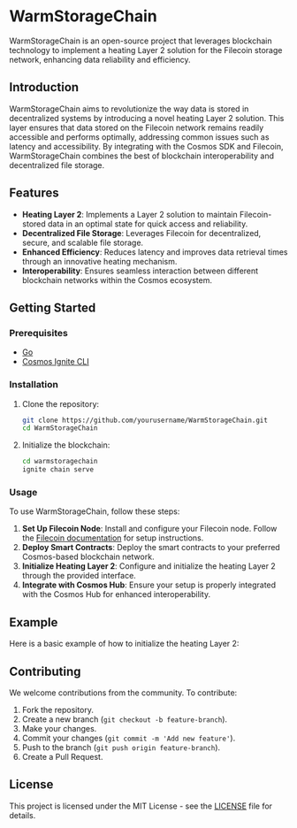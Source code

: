 # WarmStorageChain

WarmStorageChain is an open-source project that leverages blockchain technology to implement a heating Layer 2 solution for the Filecoin storage network, enhancing data reliability and efficiency.

## Introduction

WarmStorageChain aims to revolutionize the way data is stored in decentralized systems by introducing a novel heating Layer 2 solution. This layer ensures that data stored on the Filecoin network remains readily accessible and performs optimally, addressing common issues such as latency and accessibility. By integrating with the Cosmos SDK and Filecoin, WarmStorageChain combines the best of blockchain interoperability and decentralized file storage.

## Features

- **Heating Layer 2**: Implements a Layer 2 solution to maintain Filecoin-stored data in an optimal state for quick access and reliability.
- **Decentralized File Storage**: Leverages Filecoin for decentralized, secure, and scalable file storage.
- **Enhanced Efficiency**: Reduces latency and improves data retrieval times through an innovative heating mechanism.
- **Interoperability**: Ensures seamless interaction between different blockchain networks within the Cosmos ecosystem.

## Getting Started

### Prerequisites

- [Go](https://golang.org/) 
- [Cosmos Ignite CLI](https://docs.ignite.com/guide/install)

### Installation

1. Clone the repository:

    ```bash
    git clone https://github.com/yourusername/WarmStorageChain.git
    cd WarmStorageChain
    ```

3. Initialize the blockchain:

    ```bash
    cd warmstoragechain
    ignite chain serve
    ```

### Usage

To use WarmStorageChain, follow these steps:

1. **Set Up Filecoin Node**: Install and configure your Filecoin node. Follow the [Filecoin documentation](https://docs.filecoin.io/get-started/) for setup instructions.
2. **Deploy Smart Contracts**: Deploy the smart contracts to your preferred Cosmos-based blockchain network.
3. **Initialize Heating Layer 2**: Configure and initialize the heating Layer 2 through the provided interface.
4. **Integrate with Cosmos Hub**: Ensure your setup is properly integrated with the Cosmos Hub for enhanced interoperability.

## Example

Here is a basic example of how to initialize the heating Layer 2:

## Contributing

We welcome contributions from the community. To contribute:

1. Fork the repository.
2. Create a new branch (`git checkout -b feature-branch`).
3. Make your changes.
4. Commit your changes (`git commit -m 'Add new feature'`).
5. Push to the branch (`git push origin feature-branch`).
6. Create a Pull Request.

## License

This project is licensed under the MIT License - see the [LICENSE](LICENSE) file for details.
